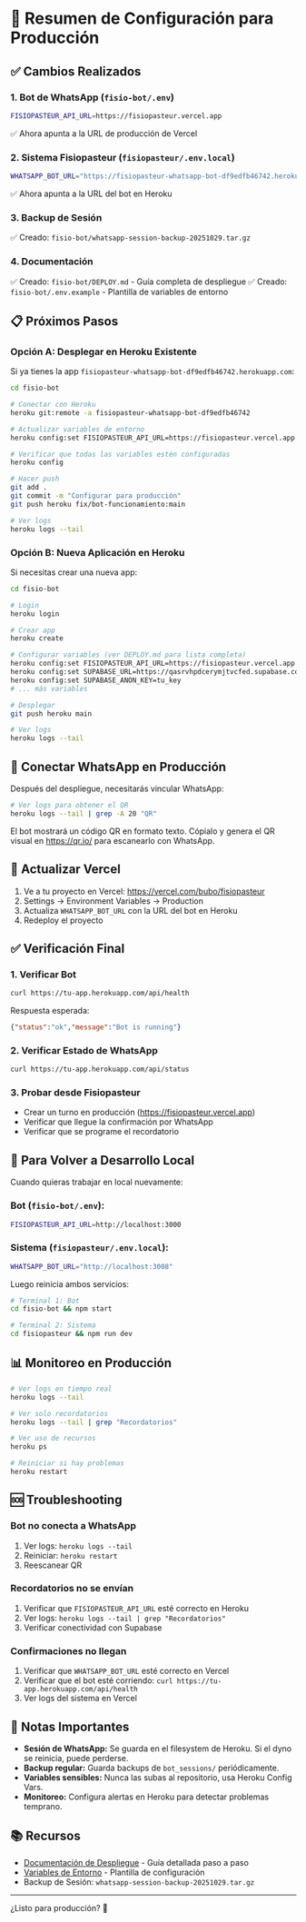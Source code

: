 # 🚀 Resumen de Configuración para Producción

## ✅ Cambios Realizados

### 1. **Bot de WhatsApp** (`fisio-bot/.env`)
```bash
FISIOPASTEUR_API_URL=https://fisiopasteur.vercel.app
```
✅ Ahora apunta a la URL de producción de Vercel

### 2. **Sistema Fisiopasteur** (`fisiopasteur/.env.local`)
```bash
WHATSAPP_BOT_URL="https://fisiopasteur-whatsapp-bot-df9edfb46742.herokuapp.com"
```
✅ Ahora apunta a la URL del bot en Heroku

### 3. **Backup de Sesión**
✅ Creado: `fisio-bot/whatsapp-session-backup-20251029.tar.gz`

### 4. **Documentación**
✅ Creado: `fisio-bot/DEPLOY.md` - Guía completa de despliegue
✅ Creado: `fisio-bot/.env.example` - Plantilla de variables de entorno

## 📋 Próximos Pasos

### Opción A: Desplegar en Heroku Existente

Si ya tienes la app `fisiopasteur-whatsapp-bot-df9edfb46742.herokuapp.com`:

```bash
cd fisio-bot

# Conectar con Heroku
heroku git:remote -a fisiopasteur-whatsapp-bot-df9edfb46742

# Actualizar variables de entorno
heroku config:set FISIOPASTEUR_API_URL=https://fisiopasteur.vercel.app

# Verificar que todas las variables estén configuradas
heroku config

# Hacer push
git add .
git commit -m "Configurar para producción"
git push heroku fix/bot-funcionamiento:main

# Ver logs
heroku logs --tail
```

### Opción B: Nueva Aplicación en Heroku

Si necesitas crear una nueva app:

```bash
cd fisio-bot

# Login
heroku login

# Crear app
heroku create

# Configurar variables (ver DEPLOY.md para lista completa)
heroku config:set FISIOPASTEUR_API_URL=https://fisiopasteur.vercel.app
heroku config:set SUPABASE_URL=https://qasrvhpdcerymjtvcfed.supabase.co
heroku config:set SUPABASE_ANON_KEY=tu_key
# ... más variables

# Desplegar
git push heroku main

# Ver logs
heroku logs --tail
```

## 📱 Conectar WhatsApp en Producción

Después del despliegue, necesitarás vincular WhatsApp:

```bash
# Ver logs para obtener el QR
heroku logs --tail | grep -A 20 "QR"
```

El bot mostrará un código QR en formato texto. Cópialo y genera el QR visual en https://qr.io/ para escanearlo con WhatsApp.

## 🔄 Actualizar Vercel

1. Ve a tu proyecto en Vercel: https://vercel.com/bubo/fisiopasteur
2. Settings → Environment Variables → Production
3. Actualiza `WHATSAPP_BOT_URL` con la URL del bot en Heroku
4. Redeploy el proyecto

## ✅ Verificación Final

### 1. Verificar Bot
```bash
curl https://tu-app.herokuapp.com/api/health
```

Respuesta esperada:
```json
{"status":"ok","message":"Bot is running"}
```

### 2. Verificar Estado de WhatsApp
```bash
curl https://tu-app.herokuapp.com/api/status
```

### 3. Probar desde Fisiopasteur
- Crear un turno en producción (https://fisiopasteur.vercel.app)
- Verificar que llegue la confirmación por WhatsApp
- Verificar que se programe el recordatorio

## 🔄 Para Volver a Desarrollo Local

Cuando quieras trabajar en local nuevamente:

### Bot (`fisio-bot/.env`):
```bash
FISIOPASTEUR_API_URL=http://localhost:3000
```

### Sistema (`fisiopasteur/.env.local`):
```bash
WHATSAPP_BOT_URL="http://localhost:3008"
```

Luego reinicia ambos servicios:
```bash
# Terminal 1: Bot
cd fisio-bot && npm start

# Terminal 2: Sistema
cd fisiopasteur && npm run dev
```

## 📊 Monitoreo en Producción

```bash
# Ver logs en tiempo real
heroku logs --tail

# Ver solo recordatorios
heroku logs --tail | grep "Recordatorios"

# Ver uso de recursos
heroku ps

# Reiniciar si hay problemas
heroku restart
```

## 🆘 Troubleshooting

### Bot no conecta a WhatsApp
1. Ver logs: `heroku logs --tail`
2. Reiniciar: `heroku restart`
3. Reescanear QR

### Recordatorios no se envían
1. Verificar que `FISIOPASTEUR_API_URL` esté correcto en Heroku
2. Ver logs: `heroku logs --tail | grep "Recordatorios"`
3. Verificar conectividad con Supabase

### Confirmaciones no llegan
1. Verificar que `WHATSAPP_BOT_URL` esté correcto en Vercel
2. Verificar que el bot esté corriendo: `curl https://tu-app.herokuapp.com/api/health`
3. Ver logs del sistema en Vercel

## 📝 Notas Importantes

- **Sesión de WhatsApp:** Se guarda en el filesystem de Heroku. Si el dyno se reinicia, puede perderse.
- **Backup regular:** Guarda backups de `bot_sessions/` periódicamente.
- **Variables sensibles:** Nunca las subas al repositorio, usa Heroku Config Vars.
- **Monitoreo:** Configura alertas en Heroku para detectar problemas temprano.

## 📚 Recursos

- [Documentación de Despliegue](./DEPLOY.md) - Guía detallada paso a paso
- [Variables de Entorno](./.env.example) - Plantilla de configuración
- Backup de Sesión: `whatsapp-session-backup-20251029.tar.gz`

---

¿Listo para producción? 🚀

